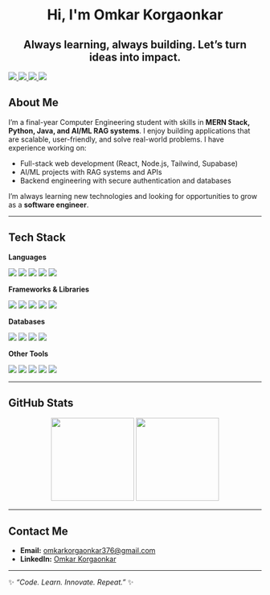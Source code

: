 <h1 align="center">Hi, I'm Omkar Korgaonkar</h1>
<h2 align="center">Always learning, always building. Let’s turn ideas into impact.</h2>

<div>
  <a href="https://www.linkedin.com/in/omkar-korgaonkar-81629b2b8/">
    <img src="https://img.shields.io/badge/LinkedIn-0077B5?style=flat-square&logo=linkedin&logoColor=white"/>
  </a>
  <a href="https://leetcode.com/u/omkar2802/">
    <img src="https://img.shields.io/badge/LeetCode-000000?style=flat-square&logo=LeetCode&logoColor=white"/>
  </a>
  <a href="mailto:omkarkorgaonkar376@gmail.com">
    <img src="https://img.shields.io/badge/Gmail-D14836?style=flat-square&logo=gmail&logoColor=white"/>
  </a>
  <span align="right">
    <img src="https://komarev.com/ghpvc/?username=omkar2816&label=Profile%20Views&color=blue&style=flat"/>
  </span>
</div>

## About Me  
I’m a final-year Computer Engineering student with skills in **MERN Stack, Python, Java, and AI/ML RAG systems**. I enjoy building applications that are scalable, user-friendly, and solve real-world problems.
I have experience working on:
- Full-stack web development (React, Node.js, Tailwind, Supabase)
- AI/ML projects with RAG systems and APIs
- Backend engineering with secure authentication and databases

I’m always learning new technologies and looking for opportunities to grow as a **software engineer**.

---

## Tech Stack  

**Languages**  
<p>
  <img src="https://img.shields.io/badge/Java-ED8B00?style=flat-square&logo=openjdk&logoColor=white"/>
  <img src="https://img.shields.io/badge/JavaScript-F7DF1E?style=flat-square&logo=javascript&logoColor=black"/>
  <img src="https://img.shields.io/badge/Python-3776AB?style=flat-square&logo=python&logoColor=white"/>
  <img src="https://img.shields.io/badge/C-00599C?style=flat-square&logo=c&logoColor=white"/>
  <img src="https://img.shields.io/badge/SQL-003B57?style=flat-square&logo=databricks&logoColor=white"/>
</p>

**Frameworks & Libraries**  
<p>
  <img src="https://img.shields.io/badge/React-20232A?style=flat-square&logo=react&logoColor=61DAFB"/>
  <img src="https://img.shields.io/badge/Node.js-339933?style=flat-square&logo=nodedotjs&logoColor=white"/>
  <img src="https://img.shields.io/badge/Express.js-000000?style=flat-square&logo=express&logoColor=white"/>
  <img src="https://img.shields.io/badge/Tailwind_CSS-38B2AC?style=flat-square&logo=tailwind-css&logoColor=white"/>
  <img src="https://img.shields.io/badge/Flask-000000?style=flat-square&logo=flask&logoColor=white"/>
</p>

**Databases**  
<p>
  <img src="https://img.shields.io/badge/MySQL-4479A1?style=flat-square&logo=mysql&logoColor=white"/>
  <img src="https://img.shields.io/badge/MongoDB-4EA94B?style=flat-square&logo=mongodb&logoColor=white"/>
  <img src="https://img.shields.io/badge/PostgreSQL-316192?style=flat-square&logo=postgresql&logoColor=white"/>
  <img src="https://img.shields.io/badge/Supabase-3ECF8E?style=flat-square&logo=supabase&logoColor=white"/>
</p>

**Other Tools**  
<p>
  <img src="https://img.shields.io/badge/Git-F05032?style=flat-square&logo=git&logoColor=white"/>
  <img src="https://img.shields.io/badge/GitHub-181717?style=flat-square&logo=github&logoColor=white"/>
  <img src="https://img.shields.io/badge/Postman-FF6C37?style=flat-square&logo=postman&logoColor=white"/>
  <img src="https://img.shields.io/badge/Docker-2496ED?style=flat-square&logo=docker&logoColor=white"/>
  <img src="https://img.shields.io/badge/JWT-000000?style=flat-square&logo=jsonwebtokens&logoColor=white"/>
</p>

---

## GitHub Stats  

<p align="center">
  <img src="https://github-readme-stats.vercel.app/api?username=omkar2816&show_icons=true&bg_color=00000000" height="165"/>
  <img src="https://github-readme-stats.vercel.app/api/top-langs/?username=omkar2816&layout=compact&theme=transparent" height="165"/>
</p>

---

## Contact Me
- **Email:** [omkarkorgaonkar376@gmail.com](mailto:omkarkorgaonkar376@gmail.com)  
- **LinkedIn:** [Omkar Korgaonkar](https://www.linkedin.com/in/omkar-korgaonkar-81629b2b8/)

---

✨ *“Code. Learn. Innovate. Repeat.”* ✨

